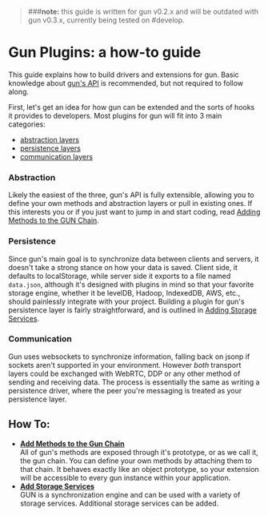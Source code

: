 > ###**note:** this guide is written for gun v0.2.x and will be outdated with gun v0.3.x, currently being tested on #develop.

# Gun Plugins: a how-to guide

This guide explains how to build drivers and extensions for gun. Basic knowledge about [gun's API](API-(v0.2.x)) is recommended, but not required to follow along.

First, let's get an idea for how gun can be extended and the sorts of hooks it provides to developers. Most plugins for gun will fit into 3 main categories:

- [abstraction layers](#abstraction)
- [persistence layers](#persistence)
- [communication layers](#communication)

### Abstraction

Likely the easiest of the three, gun's API is fully extensible, allowing you to define your own methods and abstraction layers or pull in existing ones. If this interests you or if you just want to jump in and start coding, read [Adding Methods to the GUN Chain](Adding-Methods-to-the-Gun-Chain).

### Persistence

Since gun's main goal is to synchronize data between clients and servers, it doesn't take a strong stance on how your data is saved. Client side, it defaults to localStorage, while server side it exports to a file named `data.json`, although it's designed with plugins in mind so that your favorite storage engine, whether it be levelDB, Hadoop, IndexedDB, AWS, etc., should painlessly integrate with your project. Building a plugin for gun's persistence layer is fairly straightforward, and is outlined in [Adding Storage Services](Adding-Storage-Services).

### Communication

Gun uses websockets to synchronize information, falling back on jsonp if sockets aren't supported in your environment. However *both* transport layers could be exchanged with WebRTC, DDP or any other method of sending and receiving data. The process is essentially the same as writing a persistence driver, where the peer you're messaging is treated as your persistence layer.


## How To:
 - **[Add Methods to the Gun Chain](Adding-Methods-to-the-Gun-Chain)**  
   All of gun's methods are exposed through it's prototype, or as we call it, the gun chain. You can define your own methods by attaching them to that chain. It behaves exactly like an object prototype, so your extension will be accessible to every gun instance within your application.
 - **[Add Storage Services](Adding-Storage-Services)**  
   GUN is a synchronization engine and can be used with a variety of storage services.  Additional storage services can be  added.
